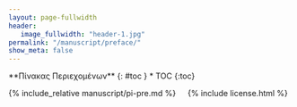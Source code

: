 ```yaml
---
layout: page-fullwidth
header:
   image_fullwidth: "header-1.jpg"
permalink: "/manuscript/preface/"
show_meta: false
---
```


<div class="row">
<div class="medium-4 medium-push-8 columns" markdown="1">
<div class="panel radius" markdown="1">
**Πίνακας Περιεχομένων**
{: #toc }
*  TOC
{:toc}
</div>
</div><!-- /.medium-4.columns -->

<div class="medium-8 medium-pull-4 columns" markdown="1">

{% include_relative manuscript/pi-pre.md %}

{% include license.html %}

</div><!-- /.medium-8.columns -->
</div><!-- /.row -->
